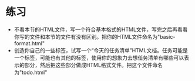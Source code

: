 # 练习

- 不看本节的HTML文件，写一个符合基本格式的HTML文件，写完之后再看看你写的文件和本节的文件有没有区别。把你的HTML文件命名为"basic-format.html"
- 创造你自己的一些标签，试写一个“今天的任务清单”HTML文档。任务可能是一个标签，可能也有其他的标签，使用你的想象力去想任务清单有哪些可以表示的部分，然后把这些部分做成HTML格式文件。把这个文件命名为"todo.html"